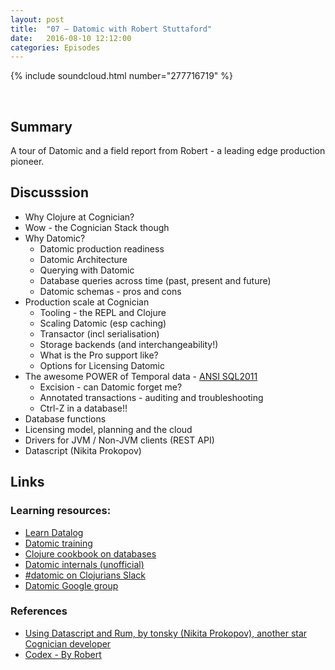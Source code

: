 ```yaml
---
layout: post
title:  "07 – Datomic with Robert Stuttaford"
date:   2016-08-10 12:12:00
categories: Episodes
---
```


{% include soundcloud.html number="277716719" %}

<br>

## Summary

A tour of Datomic and a field report from Robert - a leading edge production pioneer.

## Discusssion

- Why Clojure at Cognician?
- Wow - the Cognician Stack though
- Why Datomic?
    - Datomic production readiness
    - Datomic Architecture
    - Querying with Datomic
    - Database queries across time (past, present and future)
    - Datomic schemas - pros and cons
- Production scale at Cognician
    - Tooling - the REPL and Clojure
    - Scaling Datomic (esp caching)
    - Transactor (incl serialisation)
    - Storage backends (and interchangeability!)
    - What is the Pro support like?
    - Options for Licensing Datomic
- The awesome POWER of Temporal data
        - <a href="https://en.wikipedia.org/wiki/SQL:2011" target="_blank">ANSI SQL2011</a>
    - Excision - can Datomic forget me?
    - Annotated transactions - auditing and troubleshooting
    - Ctrl-Z in a database!!
- Database functions
- Licensing model, planning and the cloud
- Drivers for JVM / Non-JVM clients (REST API)
- Datascript (Nikita Prokopov)

## Links

### Learning resources:

- <a href="http://www.learndatalogtoday.org" target="_blank">Learn Datalog</a>
- <a href="http://www.datomic.com/training.html" target="_blank">Datomic training</a>
- <a href="https://github.com/clojure-cookbook/clojure-cookbook/tree/master/06_databases"
     target="_blank">Clojure cookbook on databases</a>
- <a href="http://tonsky.me/blog/unofficial-guide-to-datomic-internals/"
     target="_blank">Datomic internals (unofficial)</a>
- <a href="https://clojurians.slack.com" target="_blank">#datomic on Clojurians Slack</a>
- <a href="https://groups.google.com/forum/#!forum/datomic" target="_blank">Datomic Google group</a>

### References

- <a href="https://github.com/tonsky/rum"
     target="_blank">Using Datascript and Rum, by tonsky (Nikita Prokopov), another star Cognician developer</a>
- <a href="https://github.com/robert-stuttaford/stuttaford.me/blob/master/src/stuttaford/client/components/codex.cljs"
     target="_blank">Codex - By Robert</a>
